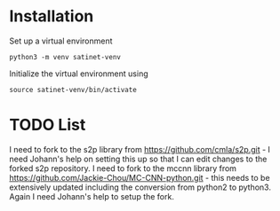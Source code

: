 # Installation

Set up a virtual environment
```console
python3 -m venv satinet-venv
```
Initialize the virtual environment using

```console
source satinet-venv/bin/activate
```

# TODO List
I need to fork to the s2p library from https://github.com/cmla/s2p.git - I need Johann's help on setting this up so that I can edit changes to the forked s2p repository.
I need to fork to the mccnn library from https://github.com/Jackie-Chou/MC-CNN-python.git - this needs to be extensively updated including the conversion from python2 to python3. Again I need Johann's help to setup the fork.

